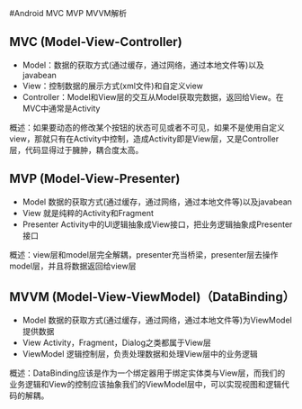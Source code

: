 #Android MVC MVP MVVM解析

## MVC (Model-View-Controller)

* Model：数据的获取方式(通过缓存，通过网络，通过本地文件等)以及javabean
* View：控制数据的展示方式(xml文件)和自定义view
* Controller：Model和View层的交互从Model获取完数据，返回给View。在MVC中通常是Activity


概述：如果要动态的修改某个按钮的状态可见或者不可见，如果不是使用自定义view，那就只有在Activity中控制，造成Activity即是View层，又是Controller层，代码显得过于臃肿，耦合度太高。	



## MVP (Model-View-Presenter)
* Model 数据的获取方式(通过缓存，通过网络，通过本地文件等)以及javabean
* View  就是纯粹的Activity和Fragment
* Presenter Activity中的UI逻辑抽象成View接口，把业务逻辑抽象成Presenter接口

概述：view层和model层完全解耦，presenter充当桥梁，presenter层去操作model层，并且将数据返回给view层



## MVVM (Model-View-ViewModel)（DataBinding）
* Model 数据的获取方式(通过缓存，通过网络，通过本地文件等)为ViewModel提供数据
* View Activity，Fragment，Dialog之类都属于View层
* ViewModel 逻辑控制层，负责处理数据和处理View层中的业务逻辑

概述：DataBinding应该是作为一个绑定器用于绑定实体类与View层，而我们的业务逻辑和View的控制应该抽象我们的ViewModel层中，可以实现视图和逻辑代码的解耦。






